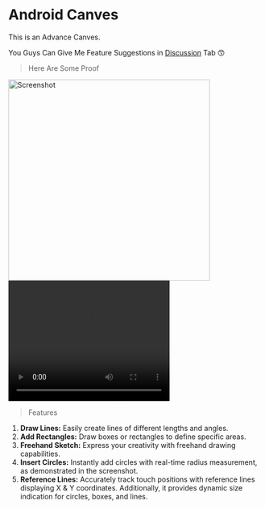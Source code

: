 # Android Canves

This is an Advance Canves.

You Guys Can Give Me Feature Suggestions in [Discussion](https://github.com/Siddhesh2377/Canves/discussions) Tab 😙

>Here Are Some Proof

<div style="display:flex;">
  <img src="https://github.com/Siddhesh2377/Canves/assets/67579112/51d3452d-6603-4d8b-bbe8-cc39520e90d4" alt="Screenshot" width="400" style="margin-right: 10px;">
</div>

<video width="320" height="240" controls>
  <source src="https://github.com/Siddhesh2377/Canves/assets/67579112/28fb2e92-bb0e-45d5-a376-dcf9e39ab5f1" type="video/mp4">
</video>

>Features
1. **Draw Lines:** Easily create lines of different lengths and angles.
2. **Add Rectangles:** Draw boxes or rectangles to define specific areas.
3. **Freehand Sketch:** Express your creativity with freehand drawing capabilities.
4. **Insert Circles:** Instantly add circles with real-time radius measurement, as demonstrated in the screenshot.
5. **Reference Lines:** Accurately track touch positions with reference lines displaying X & Y coordinates. Additionally, it provides dynamic size indication for circles, boxes, and lines.
